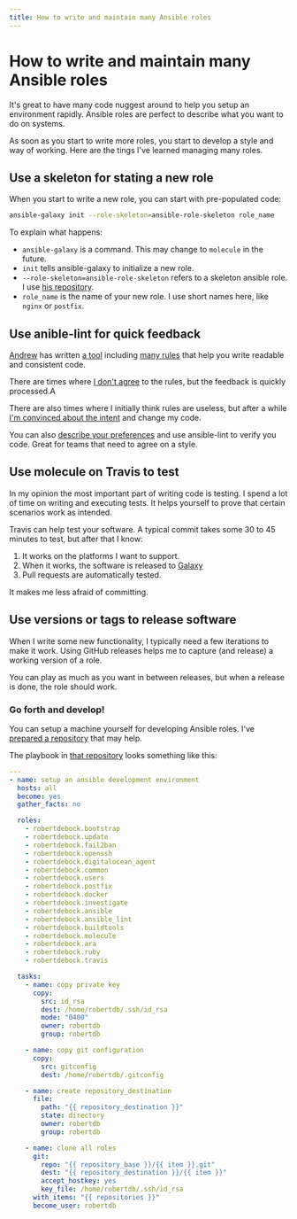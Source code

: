 ```yaml
---
title: How to write and maintain many Ansible roles
---
```


# How to write and maintain many Ansible roles

It's great to have many code nuggest around to help you setup an environment rapidly. Ansible roles are perfect to describe what you want to do on systems.

As soon as you start to write more roles, you start to develop a style and way of working. Here are the tings I've learned managing many roles.

## Use a skeleton for stating a new role

When you start to write a new role, you can start with pre-populated code:

```sh
ansible-galaxy init --role-skeleton=ansible-role-skeleton role_name
```

To explain what happens:
- `ansible-galaxy` is a command. This may change to `molecule` in the future.
- `init` tells ansible-galaxy to initialize a new role.
- `--role-skeleton=ansible-role-skeleton` refers to a skeleton ansible role. I use [his repository](https://github.com/robertdebock/ansible-role-skeleton).
- `role_name` is the name of your new role. I use short names here, like `nginx` or `postfix`.

## Use anible-lint for quick feedback

[Andrew](https://github.com/awcrosby) has written [a tool](https://github.com/ansible/ansible-lint) including [many rules](https://github.com/ansible/ansible-lint/tree/master/lib/ansiblelint/rules) that help you write readable and consistent code.

There are times where [I don't agree](https://github.com/ansible/ansible-lint/pull/409) to the rules, but the feedback is quickly processed.A

There are also times where I initially think rules are useless, but after a while [I'm convinced about the intent](https://robertdebock.nl/2018/11/01/lines-should-be-no-longer-than-120-chars.html) and change my code.

You can also [describe your preferences](https://github.com/robertdebock/ansible-lint-rules) and use ansible-lint to verify you code. Great for teams that need to agree on a style.

## Use molecule on Travis to test

In my opinion the most important part of writing code is testing. I spend a lot of time on writing and executing tests. It helps yourself to prove that certain scenarios work as intended.

Travis can help test your software. A typical commit takes some 30 to 45 minutes to test, but after that I know:

1. It works on the platforms I want to support.
2. When it works, the software is released to [Galaxy](https://galaxy.ansible.com/)
3. Pull requests are automatically tested.

It makes me less afraid of committing.

## Use versions or tags to release software

When I write some new functionality, I typically need a few iterations to make it work. Using GitHub releases helps me to capture (and release) a working version of a role.

You can play as much as you want in between releases, but when a release is done, the role should work.

### Go forth and develop!

You can setup a machine yourself for developing Ansible roles. I've [prepared a repository](https://github.com/robertdebock/ansible-development-environment) that may help.

The playbook in [that repository](https://github.com/robertdebock/ansible-development-environment) looks something like this:

```yaml
---
- name: setup an ansible development environment
  hosts: all
  become: yes
  gather_facts: no

  roles:
    - robertdebock.bootstrap
    - robertdebock.update
    - robertdebock.fail2ban
    - robertdebock.openssh
    - robertdebock.digitalocean_agent
    - robertdebock.common
    - robertdebock.users
    - robertdebock.postfix
    - robertdebock.docker
    - robertdebock.investigate
    - robertdebock.ansible
    - robertdebock.ansible_lint
    - robertdebock.buildtools
    - robertdebock.molecule
    - robertdebock.ara
    - robertdebock.ruby
    - robertdebock.travis

  tasks:
    - name: copy private key
      copy:
        src: id_rsa
        dest: /home/robertdb/.ssh/id_rsa
        mode: "0400"
        owner: robertdb
        group: robertdb

    - name: copy git configuration
      copy:
        src: gitconfig
        dest: /home/robertdb/.gitconfig

    - name: create repository_destination
      file:
        path: "{{ repository_destination }}"
        state: directory
        owner: robertdb
        group: robertdb

    - name: clone all roles
      git:
        repo: "{{ repository_base }}/{{ item }}.git"
        dest: "{{ repository_destination }}/{{ item }}"
        accept_hostkey: yes
        key_file: /home/robertdb/.ssh/id_rsa
      with_items: "{{ repositories }}"
      become_user: robertdb
```
